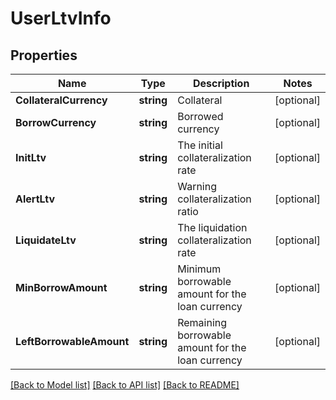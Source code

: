 # UserLtvInfo

## Properties

Name | Type | Description | Notes
------------ | ------------- | ------------- | -------------
**CollateralCurrency** | **string** | Collateral | [optional] 
**BorrowCurrency** | **string** | Borrowed currency | [optional] 
**InitLtv** | **string** | The initial collateralization rate | [optional] 
**AlertLtv** | **string** | Warning collateralization ratio | [optional] 
**LiquidateLtv** | **string** | The liquidation collateralization rate | [optional] 
**MinBorrowAmount** | **string** | Minimum borrowable amount for the loan currency | [optional] 
**LeftBorrowableAmount** | **string** | Remaining borrowable amount for the loan currency | [optional] 

[[Back to Model list]](../README.md#documentation-for-models) [[Back to API list]](../README.md#documentation-for-api-endpoints) [[Back to README]](../README.md)


